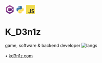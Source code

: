<div>
  <img src="https://raw.githubusercontent.com/devicons/devicon/master/icons/csharp/csharp-original.svg" title="c#" width="30" height="30"/>
  <img src="https://raw.githubusercontent.com/devicons/devicon/master/icons/python/python-original.svg" title="python" width="30" height="30"/>
  <img src="https://raw.githubusercontent.com/devicons/devicon/master/icons/javascript/javascript-original.svg" title="nodejs & js" width="30" height="30"/>
</div>

# K_D3n1z
game, software & backend developer
![langs](https://github-readme-stats.vercel.app/api/top-langs/?username=KD3n1z)
<br><br>
• [kd3n1z.com](http://kd3n1z.com)<br>
